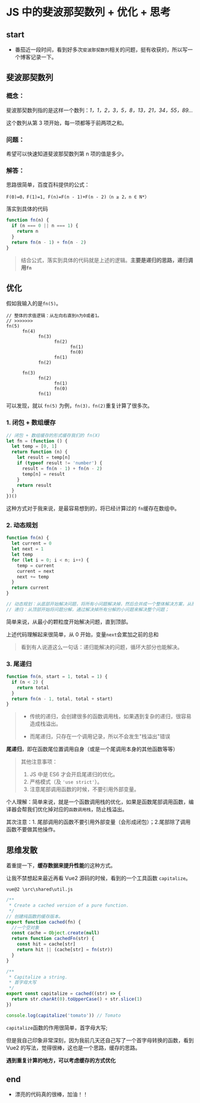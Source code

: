 # JS 中的斐波那契数列 + 优化 + 思考

## start

- 番茄近一段时间，看到好多次`斐波那契数列`相关的问题，挺有收获的，所以写一个博客记录一下。

## 斐波那契数列

### 概念：

斐波那契数列指的是这样一个数列：_1，1，2，3，5，8，13，21，34，55，89..._

这个数列从第 3 项开始，每一项都等于前两项之和。

### 问题：

希望可以快速知道斐波那契数列第 n 项的值是多少。

### 解答：

思路很简单，百度百科提供的公式：

```
F(0)=0，F(1)=1, F(n)=F(n - 1)+F(n - 2)（n ≥ 2，n ∈ N*）
```

落实到具体的代码

```js
function fn(n) {
  if (n === 0 || n === 1) {
    return n
  }
  return fn(n - 1) + fn(n - 2)
}
```

> 结合公式，落实到具体的代码就是上述的逻辑。**主要是递归的思路，递归调用`fn`**

## 优化

假如我输入的是`fn(5)`。

```text
// 整体的求值逻辑：从左向右直到n为0或者1。
// >>>>>>>
fn(5)
      fn(4)
            fn(3)
                  fn(2)
                        fn(1)
                        fn(0)
                  fn(1)
            fn(2)

      fn(3)
            fn(2)
                  fn(1)
                  fn(0)
            fn(1)
```

可以发现，就以 `fn(5)` 为例，`fn(3)，fn(2)`重复计算了很多次。

### 1. 闭包 + 数组缓存

```js
// 闭包 + 数组缓存的形式缓存我们的 fn(X)
let fn = (function () {
  let temp = [0, 1]
  return function (n) {
    let result = temp[n]
    if (typeof result != 'number') {
      result = fn(n - 1) + fn(n - 2)
      temp[n] = result
    }
    return result
  }
})()
```

这种方式对于我来说，是最容易想到的，将已经计算过的 `fn`缓存在数组中。

### 2. 动态规划

```js
function fn(n) {
  let current = 0
  let next = 1
  let temp
  for (let i = 0; i < n; i++) {
    temp = current
    current = next
    next += temp
  }
  return current
}

// 动态规划：从底部开始解决问题，将所有小问题解决掉，然后合并成一个整体解决方案，从而解决掉整个大问题；
// 递归：从顶部开始将问题分解，通过解决掉所有分解的小问题来解决整个问题；
```

简单来说，从最小的颗粒度开始解决问题，直到顶部。

上述代码理解起来很简单，从 0 开始，变量`next`会累加之前的总和

> 看到有人说道这么一句话：递归能解决的问题，循环大部分也能解决。

### 3. 尾递归

```js
function fn(n, start = 1, total = 1) {
  if (n < 2) {
    return total
  }
  return fn(n - 1, total, total + start)
}
```

> - 传统的递归，会创建很多的函数调用栈，如果遇到复杂的递归，很容易造成栈溢出。
>
> - 而尾递归，只存在一个调用记录，所以不会发生"栈溢出"错误

**尾递归**，即在函数尾位置调用自身（或是一个尾调用本身的其他函数等等）

> 其他注意事项：
>
> 1. JS 中是 ES6 才会开启尾递归的优化。
> 2. 严格模式（及 `'use strict'`）。
> 3. 注意尾部调用函数的时候，不要引用外部变量。

个人理解：简单来说，就是一个函数调用栈的优化，如果是函数尾部调用函数，编译器会帮我们优化掉对应的`函数调用栈`，防止栈溢出。

其次注意：1. 尾部调用的函数不要引用外部变量（会形成闭包）；2.尾部除了调用函数不要做其他操作。

## 思维发散

着重提一下，**缓存数据来提升性能**的这种方式。

让我不禁想起来最近再看 Vue2 源码的时候，看到的一个工具函数 `capitalize`。

`vue@2 \src\shared\util.js`

```js
/**
 * Create a cached version of a pure function.
 */
// 创建纯函数的缓存版本。
export function cached(fn) {
  //一个空对象
  const cache = Object.create(null)
  return function cachedFn(str) {
    const hit = cache[str]
    return hit || (cache[str] = fn(str))
  }
}

/**
 * Capitalize a string.
 * 首字母大写
 */
export const capitalize = cached((str) => {
  return str.charAt(0).toUpperCase() + str.slice(1)
})

console.log(capitalize('tomato')) // Tomato
```

`capitalize`函数的作用很简单，首字母大写;

但是我自己印象非常深刻，因为我前几天还自己写了一个首字母转换的函数，看到 Vue2 的写法，觉得很棒，这也是一个思路，缓存的思路。

**遇到重复计算的地方，可以考虑缓存的方式优化**

## end

- 漂亮的代码真的很棒，加油！！
